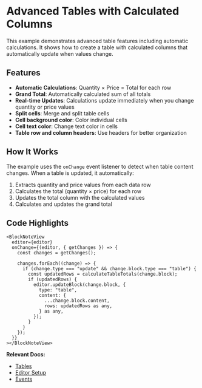 # Advanced Tables with Calculated Columns

This example demonstrates advanced table features including automatic calculations. It shows how to create a table with calculated columns that automatically update when values change.

## Features

- **Automatic Calculations**: Quantity × Price = Total for each row
- **Grand Total**: Automatically calculated sum of all totals
- **Real-time Updates**: Calculations update immediately when you change quantity or price values
- **Split cells**: Merge and split table cells
- **Cell background color**: Color individual cells
- **Cell text color**: Change text color in cells
- **Table row and column headers**: Use headers for better organization

## How It Works

The example uses the `onChange` event listener to detect when table content changes. When a table is updated, it automatically:

1. Extracts quantity and price values from each data row
2. Calculates the total (quantity × price) for each row
3. Updates the total column with the calculated values
4. Calculates and updates the grand total

## Code Highlights

```tsx
<BlockNoteView
  editor={editor}
  onChange={(editor, { getChanges }) => {
    const changes = getChanges();

    changes.forEach((change) => {
      if (change.type === "update" && change.block.type === "table") {
        const updatedRows = calculateTableTotals(change.block);
        if (updatedRows) {
          editor.updateBlock(change.block, {
            type: "table",
            content: {
              ...change.block.content,
              rows: updatedRows as any,
            } as any,
          });
        }
      }
    });
  }}
></BlockNoteView>
```

**Relevant Docs:**

- [Tables](/docs/features/blocks/tables)
- [Editor Setup](/docs/getting-started/editor-setup)
- [Events](/docs/reference/editor/events)
